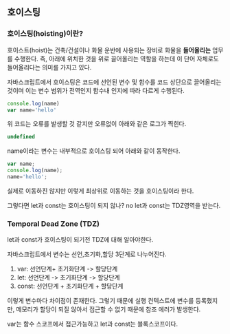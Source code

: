 ## 호이스팅


### 호이스팅(hoisting)이란?

호이스트(hoist)는 건축/건설이나 화물 운반에 사용되는 장비로 화물을 **들어올리는** 업무를 수행한다.
즉, 아래에 위치한 것을 위로 끌어올리는 역할을 하는데 이 단어 자체로도 들어올리다는 의미를 가지고 있다.

자바스크립트에서 호이스팅은 코드에 선언된 변수 및 함수를 코드 상단으로 끌어올리는 것이며 이는 변수 범위가 전역인지 함수내 인지에 따라 다르게 수행된다.

```javascript
console.log(name)
var name='hello'
```
위 코드는 오류를 발생할 것 같지만 오류없이 아래와 같은 로그가 찍힌다.

```javascript
undefined
```

name이라는 변수는 내부적으로 호이스팅 되어 아래와 같이 동작한다.

```javascript
var name;
console.log(name);
name='hello';
```

실제로 이동하진 않지만 이렇게 최상위로 이동하는 것을 호이스팅이라 한다.

그렇다면 let과 const는 호이스팅이 되지 않나? no
let과 const는 TDZ영역을 받는다.

### Temporal Dead Zone (TDZ)

let과 const가 호이스팅이 되기전 TDZ에 대해 알아야한다.

자바스크립트에서 변수는 선언,초기화,할당 3단계로 나누어진다.

1. var: 선언단계+ 초기화단계 -> 할당단계
2. let: 선언단계 -> 초기화단계 -> 할당단계
3. const: 선언단계 + 초기화단계 + 할당단계   

이렇게 변수마다 차이점이 존재한다.
그렇기 때문에 실행 컨텍스트에 변수를 등록했지만, 메모리가 할당이 되질 않아서 접근할 수 없기 때문에 참조 에러가 발생한다.

var는 함수 스코프에서 접근가능하고 let과 const는 블록스코프이다.



